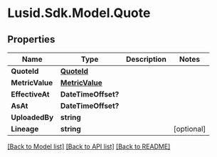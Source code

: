 # Lusid.Sdk.Model.Quote
## Properties

Name | Type | Description | Notes
------------ | ------------- | ------------- | -------------
**QuoteId** | [**QuoteId**](QuoteId.md) |  | 
**MetricValue** | [**MetricValue**](MetricValue.md) |  | 
**EffectiveAt** | **DateTimeOffset?** |  | 
**AsAt** | **DateTimeOffset?** |  | 
**UploadedBy** | **string** |  | 
**Lineage** | **string** |  | [optional] 

[[Back to Model list]](../README.md#documentation-for-models) [[Back to API list]](../README.md#documentation-for-api-endpoints) [[Back to README]](../README.md)

